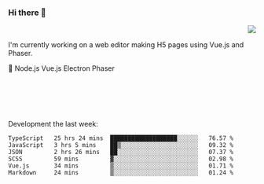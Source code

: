 ### Hi there 👋

<img align="right" src="https://github-readme-stats.vercel.app/api?username=jasonpanggo"/>

<br>
<p align="left">
I'm currently working on a web editor making H5 pages using Vue.js and Phaser.
</p>
<p align="left">
📖 Node.js Vue.js Electron Phaser
</p>
<br>
<br>
<br>
<br>

Development the last week:
<!--START_SECTION:waka-->

```text
TypeScript   25 hrs 24 mins  ███████████████████░░░░░░   76.57 %
JavaScript   3 hrs 5 mins    ██▒░░░░░░░░░░░░░░░░░░░░░░   09.32 %
JSON         2 hrs 26 mins   ██░░░░░░░░░░░░░░░░░░░░░░░   07.37 %
SCSS         59 mins         ▓░░░░░░░░░░░░░░░░░░░░░░░░   02.98 %
Vue.js       34 mins         ▒░░░░░░░░░░░░░░░░░░░░░░░░   01.71 %
Markdown     24 mins         ▒░░░░░░░░░░░░░░░░░░░░░░░░   01.24 %
```

<!--END_SECTION:waka-->

<!--
**JASONPANGGO/jasonpanggo** is a ✨ _special_ ✨ repository because its `README.md` (this file) appears on your GitHub profile.

Here are some ideas to get you started:

- 🔭 I’m currently working on ...
- 🌱 I’m currently learning ...
- 👯 I’m looking to collaborate on ...
- 🤔 I’m looking for help with ...
- 💬 Ask me about ...
- 📫 How to reach me: ...
- 😄 Pronouns: ...
- ⚡ Fun fact: ...
-->
